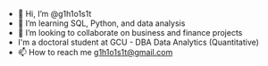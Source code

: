 - 👋 Hi, I’m @g1h1o1s1t
- 🌱 I’m learning SQL, Python, and data analysis
- 💞️ I’m looking to collaborate on business and finance projects
- I'm a doctoral student at GCU - DBA Data Analytics (Quantitative)
- 📫 How to reach me g1h1o1s1t@gmail.com

<!---
g1h1o1s1t/g1h1o1s1t is a ✨ special ✨ repository because its `README.md` (this file) appears on your GitHub profile.
You can click the Preview link to take a look at your changes.
--->

